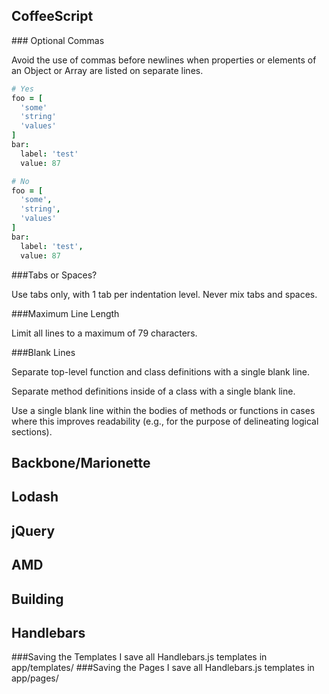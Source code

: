 CoffeeScript
------------

<a name="optional_commas"/>
### Optional Commas

Avoid the use of commas before newlines when properties or elements of an Object or Array are listed on separate lines.

```coffeescript
# Yes
foo = [
  'some'
  'string'
  'values'
]
bar:
  label: 'test'
  value: 87

# No
foo = [
  'some',
  'string',
  'values'
]
bar:
  label: 'test',
  value: 87
```
###Tabs or Spaces?

Use tabs only, with 1 tab per indentation level. Never mix tabs and spaces.

###Maximum Line Length

Limit all lines to a maximum of 79 characters.

###Blank Lines

Separate top-level function and class definitions with a single blank line.

Separate method definitions inside of a class with a single blank line.

Use a single blank line within the bodies of methods or functions in cases where this improves readability (e.g., for the purpose of delineating logical sections).

Backbone/Marionette
-------------------

Lodash
------

jQuery
------

AMD
---

Building
--------

Handlebars
----------
###Saving the Templates
I save all Handlebars.js templates in app/templates/
###Saving the Pages
I save all Handlebars.js templates in app/pages/